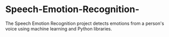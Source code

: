 # Speech-Emotion-Recognition-
The Speech Emotion Recognition project detects emotions from a person's voice using machine learning and Python libraries.
